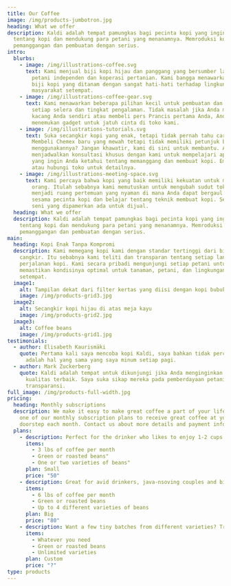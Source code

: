 ```yaml
---
title: Our Coffee
image: /img/products-jumbotron.jpg
heading: What we offer
description: Kaldi adalah tempat pamungkas bagi pecinta kopi yang ingin belajar
  tentang kopi dan mendukung para petani yang menanamnya. Memroduksi kopi,
  pemanggangan dan pembuatan dengan serius.
intro:
  blurbs:
    - image: /img/illustrations-coffee.svg
      text: Kami menjual biji kopi hijau dan panggang yang bersumber langsung dari
        petani independen dan koperasi pertanian. Kami bangga menawarkan beragam
        biji kopi yang ditanam dengan sangat hati-hati terhadap lingkungan dan
        masyarakat setempat.
    - image: /img/illustrations-coffee-gear.svg
      text: Kami menawarkan beberapa pilihan kecil untuk pembuatan dan alat untuk
        setiap selera dan tingkat pengalaman. Tidak masalah jika Anda memanggang
        kacang Anda sendiri atau membeli pers Prancis pertama Anda, Anda akan
        menemukan gadget untuk jatuh cinta di toko kami.
    - image: /img/illustrations-tutorials.svg
      text: Suka secangkir kopi yang enak, tetapi tidak pernah tahu cara membuatnya?
        Membeli Chemex baru yang mewah tetapi tidak memiliki petunjuk bagaimana
        menggunakannya? Jangan khawatir, kami di sini untuk membantu. Anda dapat
        menjadwalkan konsultasi khusus dengan kami untuk mempelajari apa pun
        yang ingin Anda ketahui tentang memanggang dan membuat kopi. Email kami
        atau hubungi toko untuk detailnya.
    - image: /img/illustrations-meeting-space.svg
      text: Kami percaya bahwa kopi yang baik memiliki kekuatan untuk menyatukan
        orang. Itulah sebabnya kami memutuskan untuk mengubah sudut toko kami
        menjadi ruang pertemuan yang nyaman di mana Anda dapat bergaul dengan
        sesama pecinta kopi dan belajar tentang teknik membuat kopi. Semua karya
        seni yang dipamerkan ada untuk dijual.
  heading: What we offer
  description: Kaldi adalah tempat pamungkas bagi pecinta kopi yang ingin belajar
    tentang kopi dan mendukung para petani yang menanamnya. Memroduksi kopi,
    pemanggangan dan pembuatan dengan serius.
main:
  heading: Kopi Enak Tanpa Kompromi
  description: Kami memegang kopi kami dengan standar tertinggi dari biji alami ke
    cangkir. Itu sebabnya kami teliti dan transparan tentang setiap langkah
    perjalanan kopi. Kami secara pribadi mengunjungi setiap petani untuk
    memastikan kondisinya optimal untuk tanaman, petani, dan lingkungan
    setempat.
  image1:
    alt: Tampilan dekat dari filter kertas yang diisi dengan kopi bubuk
    image: /img/products-grid3.jpg
  image2:
    alt: Secangkir kopi hijau di atas meja kayu
    image: /img/products-grid2.jpg
  image3:
    alt: Coffee beans
    image: /img/products-grid1.jpg
testimonials:
  - author: Elisabeth Kaurismäki
    quote: Pertama kali saya mencoba kopi Kaldi, saya bahkan tidak percaya itu
      adalah hal yang sama yang saya minum setiap pagi.
  - author: Mark Zuckerberg
    quote: Kaldi adalah tempat untuk dikunjungi jika Anda menginginkan kopi dengan
      kualitas terbaik. Saya suka sikap mereka pada pemberdayaan petani dan
      transparansi.
full_image: /img/products-full-width.jpg
pricing:
  heading: Monthly subscriptions
  description: We make it easy to make great coffee a part of your life. Choose
    one of our monthly subscription plans to receive great coffee at your
    doorstep each month. Contact us about more details and payment info.
  plans:
    - description: Perfect for the drinker who likes to enjoy 1-2 cups per day.
      items:
        - 3 lbs of coffee per month
        - Green or roasted beans"
        - One or two varieties of beans"
      plan: Small
      price: "50"
    - description: Great for avid drinkers, java-nsoving couples and bigger crowds
      items:
        - 6 lbs of coffee per month
        - Green or roasted beans
        - Up to 4 different varieties of beans
      plan: Big
      price: "80"
    - description: Want a few tiny batches from different varieties? Try our custom plan
      items:
        - Whatever you need
        - Green or roasted beans
        - Unlimited varieties
      plan: Custom
      price: "?"
type: products
---
```

